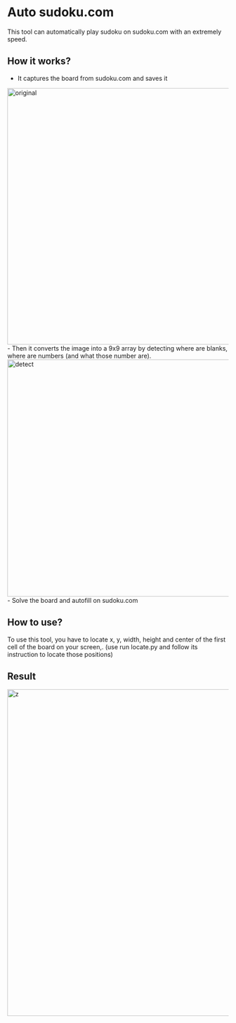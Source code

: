 # Auto sudoku.com

This tool can automatically play sudoku on sudoku.com with an extremely speed.
## How it works?
- It captures the board from sudoku.com and saves it
<img width="584" alt="original" src="https://user-images.githubusercontent.com/75875212/128294885-2a414030-d65c-4961-a416-bd1efe4957ef.png">
- Then it converts the image into a 9x9 array by detecting where are blanks, where are numbers (and what those number are).
<img width="540" alt="detect" src="https://user-images.githubusercontent.com/75875212/128294626-f9b0ec56-5f57-40e9-8d38-8e1050d6538c.png">
- Solve the board and autofill on sudoku.com

## How to use?
To use this tool, you have to locate x, y, width, height and center of the first cell of the board on your screen,.
(use run locate.py and follow its instruction to locate those positions) 
  
## Result

<img width="744" alt="z" src="https://user-images.githubusercontent.com/75875212/128297383-7011ef74-7767-4a3a-a2fc-02dd712e530e.png">
